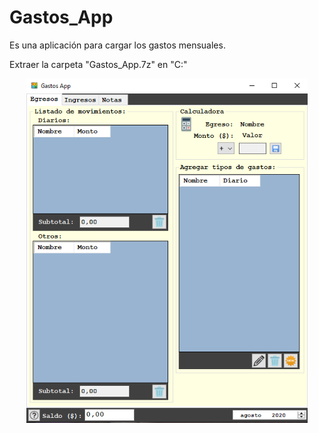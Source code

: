 # Gastos_App

<div>
  <p>Es una aplicación para cargar los gastos mensuales.</p>
  <p>Extraer la carpeta "Gastos_App.7z" en "C:"</p>
</div>

<p align="center">
  <img src="https://raw.githubusercontent.com/Daniel-Alberto-Flores/Gastos_App/master/Gastos-App.png" width="450" alt="accessibility text">
</p>

